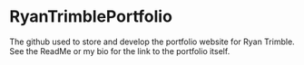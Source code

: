 # RyanTrimblePortfolio
The github used to store and develop the portfolio website for Ryan Trimble. See the ReadMe or my bio for the link to the portfolio itself.
